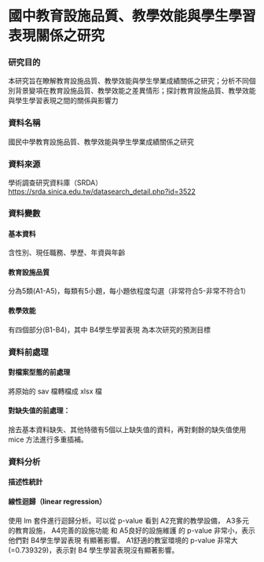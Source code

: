 # 國中教育設施品質、教學效能與學生學習表現關係之研究

### 研究目的
本研究旨在瞭解教育設施品質、教學效能與學生學業成績關係之研究；分析不同個別背景變項在教育設施品質、教學效能之差異情形；探討教育設施品質、教學效能與學生學習表現之間的關係與影響力
### 資料名稱
國民中學教育設施品質、教學效能與學生學業成績關係之研究 
### 資料來源
學術調查研究資料庫（SRDA）https://srda.sinica.edu.tw/datasearch_detail.php?id=3522
### 資料變數
  #### 基本資料
  含性別、現任職務、學歷、年資與年齡
  #### 教育設施品質
  分為5類(A1-A5)，每類有5小題，每小題依程度勾選（非常符合5-非常不符合1）
  #### 教學效能
  有四個部分(B1-B4)，其中 B4學生學習表現 為本次研究的預測目標

### 資料前處理
#### 對檔案型態的前處理
將原始的 sav 檔轉檔成 xlsx 檔
#### 對缺失值的前處理：
捨去基本資料缺失、其他特徵有5個以上缺失值的資料，再對剩餘的缺失值使用 mice 方法進行多重插補。

### 資料分析
#### 描述性統計

#### 線性迴歸（linear regression）
使用 lm 套件進行迴歸分析。可以從 p-value 看到 A2充實的教學設備， A3多元的教育設施， A4完善的設施功能 和 A5良好的設施維護 的 p-value 非常小，表示他們對 B4學生學習表現 有顯著影響。 A1舒適的教室環境的 p-value 非常大 (=0.739329)，表示對 B4 學生學習表現沒有顯著影響。



